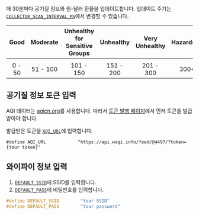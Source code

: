 매 30분마다 공기질 정보와 원-달러 환율을 업데이트합니다. 업데이트 주기는 [`COLLECTOR_SCAN_INTERVAL_MS`](https://github.com/libmcu/deskpal/blob/594c5070e11e0e1fa31d0c404874cd45880dd0e2/include/collector.h#L26)에서 변경할 수 있습니다.

| Good   | Moderate | Unhealthy for<br/>Sensitive Groups | Unhealthy | Very Unhealthy | Hazardous |
| :---: | :---: | :---: | :---: | :---: | :---: |
| ![]()  | ![]()    | ![]()     | ![]()     | ![]()     | ![]() |
| 0 - 50 | 51 - 100 | 101 - 150 | 151 - 200 | 201 - 300 | 300+  |

## 공기질 정보 토큰 입력
AQI 데이터는 [aqicn.org](https://aqicn.org/)를 사용합니다.
따라서 [토큰 발행 페이지](https://aqicn.org/data-platform/token/)에서 먼저 토큰을 발급받아야 합니다.

발급받은 토큰을 [`AQI_URL`](https://github.com/libmcu/deskpal/blob/594c5070e11e0e1fa31d0c404874cd45880dd0e2/src/collector.c#L17)에 입력합니다.

`#define AQI_URL			"https://api.waqi.info/feed/@4497/?token={Your token}"`

## 와이파이 정보 입력
1. [`DEFAULT_SSID`](https://github.com/libmcu/deskpal/blob/594c5070e11e0e1fa31d0c404874cd45880dd0e2/src/collector.c#L14)에 SSID를 입력합니다.
2. [`DEFAULT_PASS`](https://github.com/libmcu/deskpal/blob/594c5070e11e0e1fa31d0c404874cd45880dd0e2/src/collector.c#L15)에 비밀번호를 입력합니다.

```c
#define DEFAULT_SSID		"Your SSID"
#define DEFAULT_PASS		"Your password"
```
